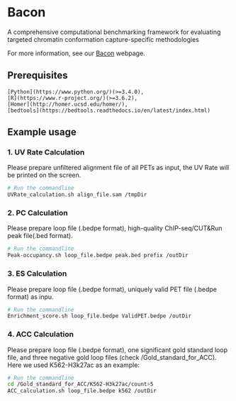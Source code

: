 # Bacon

A comprehensive computational benchmarking framework for evaluating targeted chromatin conformation capture-specific methodologies

For more information, see our [Bacon](https://csuligroup.com/Bacon) webpage. 

## Prerequisites

    [Python](https://www.python.org/)(>=3.4.0), 
    [R](https://www.r-project.org/)(>=3.6.2), 
    [Homer](http://homer.ucsd.edu/homer/),
    [bedtools](https://bedtools.readthedocs.io/en/latest/index.html)

## Example usage


### 1. UV Rate Calculation
Please prepare unfiltered alignment file of all PETs as input, the UV Rate will be printed on the screen.
```bash
# Run the commandline
UVRate_calculation.sh align_file.sam /tmpDir

```

### 2. PC Calculation
Please prepare loop file (.bedpe format), high-quality ChIP-seq/CUT&Run peak file(.bed format).
```bash
# Run the commandline
Peak-occupancy.sh loop_file.bedpe peak.bed prefix /outDir

```

### 3. ES Calculation
Please prepare loop file (.bedpe format), uniquely valid PET file (.bedpe format) as inpu.
```bash
# Run the commandline
Enrichment_score.sh loop_file.bedpe ValidPET.bedpe /outDir

```

### 4. ACC Calculation
Please prepare loop file (.bedpe format), one significant gold standard loop file, and three negative gold loop files (check /Gold_standard_for_ACC).
Here we used K562-H3k27ac as an example:
```bash
# Run the commandline
cd /Gold_standard_for_ACC/K562-H3k27ac/count>5
ACC_calculation.sh loop_file.bedpe k562 /outDir

```
